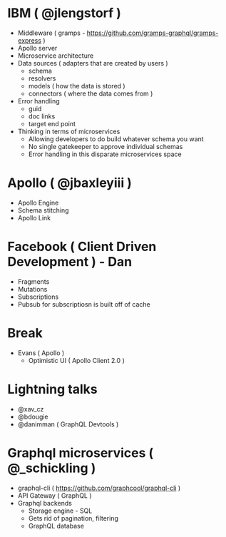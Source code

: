 # IBM ( @jlengstorf )

- Middleware ( gramps - https://github.com/gramps-graphql/gramps-express )
- Apollo server
- Microservice architecture
- Data sources ( adapters that are created by users )
  - schema
  - resolvers
  - models ( how the data is stored )
  - connectors ( where the data comes from )
- Error handling
  - guid
  - doc links
  - target end point
- Thinking in terms of microservices
  - Allowing developers to do build whatever schema you want
  - No single gatekeeper to approve individual schemas
  - Error handling in this disparate microservices space

# Apollo ( @jbaxleyiii )
- Apollo Engine
- Schema stitching
- Apollo Link

# Facebook ( Client Driven Development ) - Dan
- Fragments
- Mutations
- Subscriptions
- Pubsub for subscriptiosn is built off of cache

# Break
- Evans ( Apollo )
  - Optimistic UI ( Apollo Client 2.0 )

# Lightning talks
- @xav_cz
- @bdougie
- @danimman ( GraphQL Devtools )

# Graphql microservices ( @_schickling )
- graphql-cli ( https://github.com/graphcool/graphql-cli )
- API Gateway ( GraphQL )
- Graphql backends
  - Storage engine - SQL
  - Gets rid of pagination, filtering
  - GraphQL database
